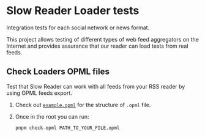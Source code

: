 # Slow Reader Loader tests

Integration tests for each social network or news format.

This project allows testing of different types of web feed aggregators on the Internet and provides assurance that our reader can load tests from real feeds.

## Check Loaders OPML files

Test that Slow Reader can work with all feeds from your RSS reader by using OPML feeds export.

1. Check out [`example.opml`](./example.opml) for the structure of `.opml` file.
2. Once in the root you can run:

   ```sh
   pnpm check-opml PATH_TO_YOUR_FILE.opml
   ```
